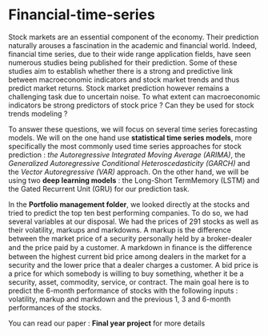 # Financial-time-series
Stock markets are an essential component of the economy.  Their prediction naturally arouses a fascination in the academic and financial world.  Indeed, financial time series, due to their wide range application fields, have seen numerous studies being published for their prediction. Some of these studies aim to establish whether there is a strong and predictive link between macroeconomic indicators and stock market trends and thus predict market returns. Stock market prediction however remains a challenging task due to uncertain noise.  To what extent can macroeconomic indicators be strong predictors of stock price ? Can they be used for stock trends modeling ? 

To answer these questions, we will focus on several time series forecasting models.  We will on the one hand use **statistical time series models**, more specifically the most commonly used time series approaches for stock prediction :  *the Autoregressive Integrated Moving Average (ARIMA)*, the *Generalized Autoregressive Conditional Heteroscedasticity (GARCH)* and the *Vector Autoregressive (VAR)* approach.  On the other hand, we will be using two **deep learning models** :  the Long-Short TermMemory (LSTM) and the Gated Recurrent Unit (GRU) for our prediction task. 

In the **Portfolio management folder**, we looked directly at the stocks and tried to predict the top ten best performing companies. To do so, we had several variables at our disposal. We had the prices of 291 stocks as well as their volatility, markups and markdowns. A markup is the difference between the market price of a security personally held by a broker-dealer and the price paid by a customer. A markdown in ﬁnance is the difference between the highest current bid price among dealers in the market for a security and the lower price that a dealer charges a customer. A bid price is a price for which somebody is willing to buy something, whether it be a security, asset, commodity, service, or contract. The main goal here is to predict the 6-month performance of stocks with the following inputs : volatility, markup and markdown and the previous 1, 3 and 6-month performances of the stocks.

You can read our paper : **Final year project** for more details
